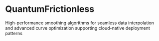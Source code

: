 # QuantumFrictionless
High-performance smoothing algorithms for seamless data interpolation and advanced curve optimization supporting cloud-native deployment patterns
